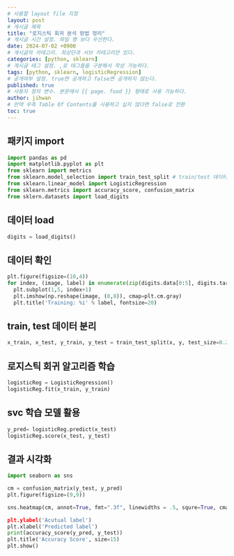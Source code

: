 ```yaml
---
# 사용할 layout file 지정
layout: post
# 게시글 제목
title: "로지스틱 회귀 분석 방법 정리"
# 게시글 시간 설정. 파일 명 보다 우선한다.
date: 2024-07-02 +0900
# 게시글의 카테고리. 최상단과 서브 카테고리만 있다.
categories: [python, sklearn]
# 게시글 태그 설정. ,로 태그들을 구분해서 작성 가능하다.
tags: [python, sklearn, logisticRegression]
# 공개여부 설정. true면 공개하고 false면 공개하지 않는다.
published: true
# 사용자 정의 변수. 본문에서 {{ page. food }} 형태로 사용 가능하다.
author: jihwan
# 만약 우측 Table Of Contents를 사용하고 싶지 않다면 false로 전환
toc: true
---
```


## 패키지 import
```python
import pandas as pd
import matplotlib.pyplot as plt
from sklearn import metrics
from sklearn.model_selection import train_test_split # train/test 데이터 분리
from sklearn.linear_model import LogisticRegression
from sklearn.metrics import accuracy_score, confusion_matrix           # 정확도 계산
from sklern.datasets import load_digits
```
## 데이터 load
```python
digits = load_digits()
```

## 데이터 확인 
```python
plt.figure(figsize=(10,4))
for index, (image, label) in enumerate(zip(digits.data[0:5], digits.target[0:5]))
  plt.subplot(1,5, index+1)
  plt.imshow(np.reshape(image, (8,8)), cmap=plt.cm.gray)
  plt.title('Training: %i' % label, fontsize=20)
```

## train, test 데이터 분리
```python
x_train, x_test, y_train, y_test = train_test_split(x, y, test_size=0.25, random_state=42)
```

## 로지스틱 회귀 알고리즘 학습
```python
logisticReg = LogisticRegression()
logisticReg.fit(x_train, y_train)
```

## svc 학습 모델 활용
```python
y_pred= logisticReg.predict(x_test)
logisticReg.score(x_test, y_test)
```

## 결과 시각화
```python
import seaborn as sns

cm = confusion_matrix(y_test, y_pred)
plt.figure(figsize=(9,9))

sns.heatmap(cm, annot=True, fmt=".3f", linewidths = .5, squre=True, cmap='Bluts_r)

plt.ylabel('Acutual label')
plt.xlabel('Predicted label')
print(accuracy_score(y_pred, y_test))
plt.title('Accuracy Score', size=15)
plt.show()



```